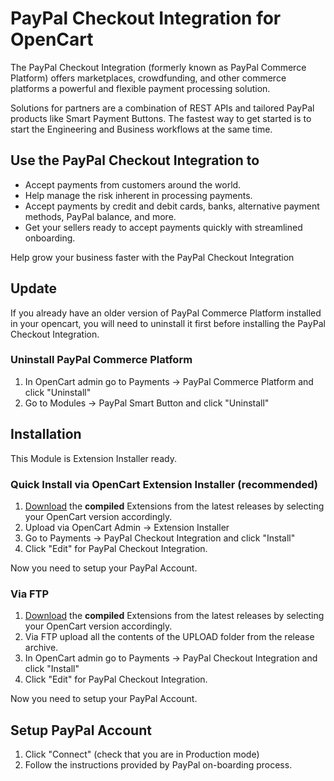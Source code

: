 # PayPal Checkout Integration for OpenCart

The PayPal Checkout Integration (formerly known as PayPal Commerce Platform) offers marketplaces, crowdfunding, and other commerce platforms a powerful and flexible payment processing solution.

Solutions for partners are a combination of REST APIs and tailored PayPal products like Smart Payment Buttons. The fastest way to get started is to start the Engineering and Business workflows at the same time.

## Use the PayPal Checkout Integration to
- Accept payments from customers around the world.
- Help manage the risk inherent in processing payments.
- Accept payments by credit and debit cards, banks, alternative payment methods, PayPal balance, and more.
- Get your sellers ready to accept payments quickly with streamlined onboarding.

Help grow your business faster with the PayPal Checkout Integration

## Update
If you already have an older version of PayPal Commerce Platform installed in your opencart, you will need to uninstall it first before installing the PayPal Checkout Integration. 

### Uninstall PayPal Commerce Platform
1. In OpenCart admin go to Payments -> PayPal Commerce Platform and click "Uninstall"
2. Go to Modules -> PayPal Smart Button and click "Uninstall"

## Installation
This Module is Extension Installer ready.

### Quick Install via OpenCart Extension Installer (recommended)
1. [Download](https://github.com/Dreamvention/paypal/releases) the **compiled** Extensions from the latest releases by selecting your OpenCart version accordingly.
2. Upload via OpenCart Admin -> Extension Installer
3. Go to Payments -> PayPal Checkout Integration and click "Install"
4. Click "Edit" for PayPal Checkout Integration.

Now you need to setup your PayPal Account.

### Via FTP
1. [Download](https://github.com/Dreamvention/paypal/releases) the **compiled** Extensions from the latest releases by selecting your OpenCart version accordingly.
2. Via FTP upload all the contents of the UPLOAD folder from the release archive.
3. In OpenCart admin go to Payments -> PayPal Checkout Integration and click "Install"
4. Click "Edit" for PayPal Checkout Integration.

Now you need to setup your PayPal Account.

## Setup PayPal Account
1. Click "Connect" (check that you are in Production mode)
2. Follow the instructions provided by PayPal on-boarding process.
